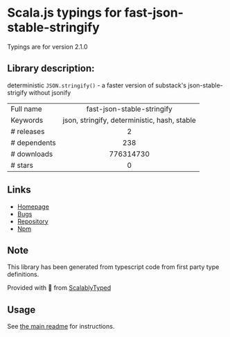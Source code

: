 
# Scala.js typings for fast-json-stable-stringify

Typings are for version 2.1.0

## Library description:
deterministic `JSON.stringify()` - a faster version of substack's json-stable-strigify without jsonify

|                    |                 |
| ------------------ | :-------------: |
| Full name          | fast-json-stable-stringify |
| Keywords           | json, stringify, deterministic, hash, stable |
| # releases         | 2 |
| # dependents       | 238 |
| # downloads        | 776314730 |
| # stars            | 0 |

## Links
- [Homepage](https://github.com/epoberezkin/fast-json-stable-stringify)
- [Bugs](https://github.com/epoberezkin/fast-json-stable-stringify/issues)
- [Repository](https://github.com/epoberezkin/fast-json-stable-stringify)
- [Npm](https://www.npmjs.com/package/fast-json-stable-stringify)
    


## Note
This library has been generated from typescript code from first party type definitions.

Provided with :purple_heart: from [ScalablyTyped](https://github.com/oyvindberg/ScalablyTyped)

## Usage
See [the main readme](../../readme.md) for instructions.


